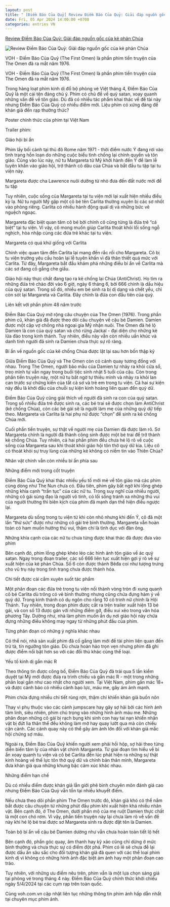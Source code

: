 ```yaml
---
layout: post
title: " [Điềm Báo Của Quỷ] Review Điềm Báo Của Quỷ: Giải đáp nguồn gốc của kẻ phản Chúa"
date: Fri, 05 Apr 2024 14:00:00 +0700
categories: entries VN
---
```

[Review Điềm Báo Của Quỷ: Giải đáp nguồn gốc của kẻ phản Chúa](https://voh.com.vn/phim-anh/review-diem-bao-cua-quy-giai-dap-nguon-goc-cua-ke-phan-chua-tdd189-522071.html)

![Review Điềm Báo Của Quỷ: Giải đáp nguồn gốc của kẻ phản Chúa](https://image.voh.com.vn/voh/image/2024/04/04/reviewdiembaocuaquy-215208.jpg)

VOH - Điềm Báo Của Quỷ (The First Omen) là phần phim tiền truyện của The Omen đã ra mắt năm 1976.

VOH - Điềm Báo Của Quỷ (The First Omen) là phần phim tiền truyện của The Omen đã ra mắt năm 1976.



Trong hàng loạt phim kinh dị đổ bộ phòng vé Việt tháng 4, Điềm Báo Của Quỷ là một cái tên đáng chú ý. Phim có chủ đề về quỷ satan, xoay quanh những vấn đề về tôn giáo. Dù đã có nhiều tác phẩm khai thác về đề tài này nhưng Điềm Báo Của Quỷ có nhiều điểm mới. Liệu phim có xứng đáng để khán giả đến rạp thưởng thức?

Poster chính thức của phim tại Việt Nam

Trailer phim:

Giáo hội bí ẩn

Phim lấy bối cảnh tại thủ đô Rome năm 1971 - thời điểm nước Ý đang rơi vào tình trạng hỗn loạn do những cuộc biểu tình chống lại chính quyền và tôn giáo. Cũng vào lúc này, nữ tu Margareta từ Mỹ khởi hành đến Ý để làm lễ tuyên khấn vào giáo hội, trở thành cô dâu của Chúa và bắt đầu tu tập tại tu viện này.

Margareta được cha Lawrence nuôi dưỡng từ nhỏ đưa đến đất nước mới để tu tập

Tuy nhiên, cuộc sống của Margareta tại tu viện mới lại xuất hiện nhiều điều kỳ lạ. Nữ tu người Mỹ gặp một cô bé tên Carlita thường xuyên bị các sơ nhốt vào phòng riêng. Carlita có nhiều hành động quái dị và những bức vẽ nguệch ngoạc.

Margareta đặc biệt quan tâm cô bé bởi chính cô cũng từng là đứa trẻ “cá biệt” tại tu viện. Vì vậy, cô mong muốn giúp Carlita thoát khỏi lối sống ngỗ nghịch, hòa nhập cùng các đứa trẻ khác tại tu viện.

Margareta có quá khứ giống với Carlita

Chính việc quan tâm đến Carlita lại mang đến rắc rối cho Margareta. Cô bị tu viện trưởng yêu cầu hoãn lại lễ tuyên khấn vì đã thân thiết quá mức với Carlita. Từ đây, Margareta bắt đầu khám phá những điều bí ẩn về Carlita mà các sơ đang cố gắng che giấu.

Giáo hội này thực chất đang tạo ra kẻ chống lại Chúa (AntiChrist). Họ tìm ra những đứa trẻ chào đời vào ̉6 giờ, ngày 6 tháng 6, bởi 666 chính là dấu hiệu của quỷ satan. Trong số đó, nhiều em bé sinh ra bị dị dạng và chết yểu, chỉ còn sót lại Margareta và Carlita. Đây chính là đứa con đầu tiên của quỷ.

Liên kết với phần phim 48 năm trước

Điềm Báo Của Quỷ mở rộng câu chuyện của The Omen ̣(1976). Trong phần phim cũ, khán giả đã được theo dõi câu chuyện về cậu bé Damien. Damien được một cặp vợ chồng nhà ngoại gia Mỹ nhận nuôi. The Omen đã hé lộ Damien là con của quỷ satan và chó rừng Jackal - đại diện cho những kẻ lừa đảo trong kinh thánh. Tuy nhiên, điều này vẫn còn nhiều uẩn khúc và danh tính người đã sinh ra Damien chưa thực sự rõ ràng.

Bí ẩn về nguồn gốc của kẻ chống Chúa được lật lại sau hơn bốn thập kỷ

Giữa Điềm Báo Của Quỷ và The Omen còn có cảnh quay tương đồng với nhau. Trong The Omen, người bảo mẫu của Damien tự nhảy ra khỏi cửa sổ, treo mình tự vẫn ngay trong buổi tiệc sinh nhật 5 tuổi của cậu. Còn trong phần tiền truyện này, một nữ tu bất ngờ tự thiêu mình và nhảy ra khỏi lan can trước sự chứng kiến của tất cả sơ và trẻ em trong tu viện. Cả hai sự kiện này đều là khởi đầu của chuỗi sự kiện kinh hoàng liên quan đến quỷ dữ.

Điềm Báo Của Quỷ cũng giải thích về người đã sinh ra con của quỷ satan. Trong số nhiều đứa trẻ được sinh ra, các bé trai sẽ được chọn làm AntiChrist (kẻ chống Chúa), còn các bé gái sẽ là người làm mẹ của những quỷ dữ tiếp theo. Margareta và Carlita là hai phụ nữ được “chọn” để sinh ra kẻ chống Chúa mới.

Cuối phần tiền truyện, sự thật về người mẹ của Damien đã được làm rõ. Sơ Margareta chính là người đã thành công sinh được một bé trai để trở thành kẻ chống Chúa. Tuy nhiên, cả hai phần phim đều chưa hé lộ rõ về cuộc sống của Margareta sau khi thoát khỏi giáo hội tôn thờ quỷ dữ kia. Liệu cô có thoát khỏi sự truy lùng của những kẻ không có niềm tin vào Thiên Chúa?

Nhân vật chính vẫn còn nhiều bí ẩn phía sau

Những điểm mới trong cốt truyện

Điềm Báo Của Quỷ khai thác nhiều yếu tố mới mẻ về tôn giáo mà các phim cùng dòng như The Nun chưa có. Đầu tiên, phim gây bất ngờ khi lồng ghép những khía cạnh “trần tục” của các nữ tu. Trong suy nghĩ của nhiều người, những cô gái sùng đạo là người vô tính, có lối sống tránh xa những thú vui của người thường thì biên kịch của phim đã mạnh dạn thể hiện điều ngược lại.

Margareta dù sống trong tu viện từ khi còn nhỏ nhưng khi đến Ý, cô đã một lần “thử sức” được như những cô gái trẻ bình thường. Margareta vẫn hoàn toàn có ham muốn hưởng thú vui, thậm chí là tình dục với đàn ông.

Những khía cạnh của các nữ tu chưa từng được khai thác đã được đưa vào phim

Bên cạnh đó, phim lồng ghép khéo léo các hình ảnh tôn giáo về ác quỷ satan. Ngay trong đoạn trailer, các số 666 liên tục xuất hiện gợi ý rõ về sự xuất hiện của kẻ phản Chúa. Số 6 còn được thánh Bêđa coi như tượng trưng cho vũ trụ này trong tình trạng chưa được thánh hóa.

Chi tiết được cài cắm xuyên suốt tác phẩm

Một phân đoạn các đứa trẻ trong tu viện nối thành vòng tròn đi xung quanh cô bé Carlita dù trông có vẻ bình thường nhưng cũng chứa đựng hàm ý về quỷ dữ. Trong kinh thánh có dụ ngôn cho rằng 10 cô trinh nữ chính là Hội Thánh. Tuy nhiên, trong đoạn phim được cắt ra trên trailer xuất hiện 13 bé gái, và con số 13 được gán với những điềm gỡ, điều xui xẻo trong văn hóa phương Tây. Dường như, nhà làm phim muốn ẩn dụ nơi giáo hội này chứa đựng những điều không may ngay từ những phút đầu của phim.

Từng phân đoạn có những ý nghĩa khác nhau

Có thể nói, nhà sản xuất phim đã cố gắng làm mới đề tài phim liên quan đến trừ tà, tín ngưỡng tôn giáo. Dù chưa hoàn hảo trọn vẹn nhưng phim đã ghi được điểm nổi bật hơn so với các đối thủ khác cùng thể loại.

Yếu tố kinh dị gắn mác R

Theo thông tin được công bố, Điềm Báo Của Quỷ đã trải qua 5 lần kiểm duyệt tại Mỹ mới được đưa ra trình chiếu và gắn mác R - một trong những phân loại gần như cao nhất cho người xem. Tại Việt Nam, phim gắn mác 18+ và được cảnh báo có nhiều cảnh bạo lực, máu me, gây ám ảnh mạnh.

Phim chứa đựng nhiều chi tiết rùng rợn, thậm chí khiến khán giả buồn nôn

Thay vì phụ thuộc vào các cảnh jumpscare hay gây sợ hãi bởi các hình ảnh tâm linh, siêu nhiên, phim chú trọng vào những hình ảnh máu me. Những phân đoạn những cô gái bị rạch bụng khi sinh con hay tai nạn khiến nhân vật bị đứt lìa thân thể đều không làm mờ hay quay lướt qua mà còn chiếu cận cảnh. Các cảnh quay này có thể gây ám ảnh lớn đối với khán giả mắc hội chứng sợ máu.

Ngoài ra, Điềm Báo Của Quỷ khiến người xem phải hồi hộp, sợ hãi theo từng diễn biến tâm lý của nhân vật chính Margareta. Từ giai đoạn tìm hiểu về bí ẩn xoay quanh tu viện và cô bé Carlita đến lúc phát hiện ra những sự thật kinh hoàng về thế lực tôn thờ quỷ dữ và chính bản thân mình, Margareta đưa khán giả qua những khung bậc cảm xúc khác nhau.

Những điểm hạn chế

Dù có nhiều điểm được khán giả lẫn giới phê bình chuyên môn đánh giá cao nhưng Điềm Báo Của Quỷ vẫn tồn tại nhiều khuyết điểm.

Nếu chưa theo dõi phần phim The Omen trước đó, khán giả khó có thể nắm bắt được câu chuyện từ những phút đầu phim khi xuất hiện khá nhiều nhân vật. Bên cạnh đó, ở The Omen, dưới phần mộ của mẹ ruột Damien thực chất là một con chó rơm. Vì vậy, phần tiền truyện này lại chưa làm rõ về vấn đề này khi hé lộ bé trai được sơ Margareta sinh ra được đặt tên là Damien.

Toàn bộ bí ẩn về cậu bé Damien dường như vẫn chưa hoàn toàn tiết lộ hết

Bên cạnh đó, phần góc quay, âm thanh hay kỹ xảo cũng chỉ dừng ở mức bình thường và chưa thực sự có điểm đột phá. Phim có lẽ sẽ chưa để lại được dấu ấn sâu sắc cho đối tượng khán giả đã quen với các thể loại phim kinh dị vì không có những hình ảnh đặc biệt ám ảnh hay một phân đoạn cao trào.

Tuy nhiên, với những ưu điểm nêu trên, phim vẫn là một lựa chọn sáng giá tại phòng vé trong tháng 4 này. Điềm Báo Của Quỷ chính thức khởi chiếu ngày 5/4/2024 tại các cụm rạp trên toàn quốc.

Cùng voh.com.vn cập nhật liên tục những thông tin phim ảnh hấp dẫn nhất tại chuyên mục phim ảnh.

